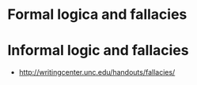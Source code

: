


# Formal logica and fallacies



# Informal logic and fallacies


* http://writingcenter.unc.edu/handouts/fallacies/
